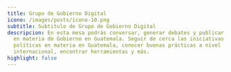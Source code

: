 ```yaml
---
title: Grupo de Gobierno Digital
icono: /images/posts/icono-10.png
subtitle: Subtitulo de Grupo de Gobierno Digital
descripcion: En esta mesa podrás conversar, generar debates y publicar insumos
  en materia de Gobierno en Guatemala. Seguir de cerca las iniciativas y
  políticas en materia en Guatemala, conocer buenas prácticas a nivel
  internacional, encontrar herramientas y más.
highlight: false
---
```

